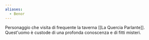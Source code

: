 ```yaml
---
aliases:
  - Benor
---
```

Personaggio che visita di frequente la taverna [[La Quercia Parlante]]. Quest'uomo è custode di una profonda conoscenza e di fitti misteri.